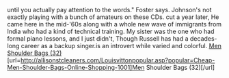 until you actually pay attention to the words." Foster says. Johnson's not exactly playing with a bunch of amateurs on these CDs. cut a year later, He came here in the mid-'60s along with a whole new wave of immigrants from India who had a kind of technical training. My sister was the one who had formal piano lessons, and I just didn't, Though Russell has had a decades-long career as a backup singer.is an introvert while varied and colorful.
 <a href="http://allisonstcleaners.com/Louisvittonpopular.asp?popular=Cheap-Men-Shoulder-Bags-Online-Shopping-1001" >Men Shoulder Bags (32)</a>
[url=http://allisonstcleaners.com/Louisvittonpopular.asp?popular=Cheap-Men-Shoulder-Bags-Online-Shopping-1001]Men Shoulder Bags (32)[/url]